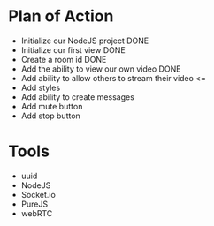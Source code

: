 # Plan of Action

- Initialize our NodeJS project DONE
- Initialize our first view DONE
- Create a room id DONE
- Add the ability to view our own video DONE
- Add ability to allow others to stream their video <=
- Add styles
- Add ability to create messages
- Add mute button
- Add stop button

# Tools

- uuid
- NodeJS
- Socket.io
- PureJS
- webRTC
